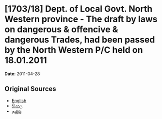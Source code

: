 # [1703/18] Dept. of Local Govt. North Western province - The draft by laws on dangerous & offencive & dangerous Trades, had been passed by the North Western P/C held on 18.01.2011

**Date:** 2011-04-28

## Original Sources

- [English](https://documents.gov.lk/view/extra-gazettes/2011/4/1703-18_E.pdf)
- [සිංහල](https://documents.gov.lk/view/extra-gazettes/2011/4/1703-18_S.pdf)
- [தமிழ்](https://documents.gov.lk/view/extra-gazettes/2011/4/1703-18_T.pdf)
